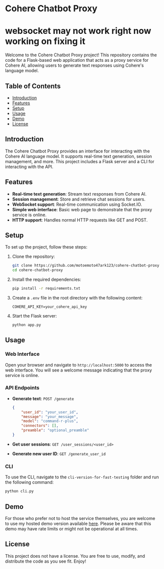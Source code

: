 # Cohere Chatbot Proxy
# websocket may not work right now working on fixing it
Welcome to the Cohere Chatbot Proxy project! This repository contains the code for a Flask-based web application that acts as a proxy service for Cohere AI, allowing users to generate text responses using Cohere's language model.

## Table of Contents
- [Introduction](#introduction)
- [Features](#features)
- [Setup](#setup)
- [Usage](#usage)
- [Demo](#demo)
- [License](#license)

## Introduction

The Cohere Chatbot Proxy provides an interface for interacting with the Cohere AI language model. It supports real-time text generation, session management, and more. This project includes a Flask server and a CLI for interacting with the API.

## Features

- **Real-time text generation**: Stream text responses from Cohere AI.
- **Session management**: Store and retrieve chat sessions for users.
- **WebSocket support**: Real-time communication using Socket.IO.
- **Simple web interface**: Basic web page to demonstrate that the proxy service is online.
- **HTTP support**: Handles normal HTTP requests like GET and POST.

## Setup

To set up the project, follow these steps:

1. Clone the repository:
    ```sh
    git clone https://github.com/motoemoto47ark123/cohere-chatbot-proxy.git
    cd cohere-chatbot-proxy
    ```

2. Install the required dependencies:
    ```sh
    pip install -r requirements.txt
    ```

3. Create a `.env` file in the root directory with the following content:
    ```
    COHERE_API_KEY=your_cohere_api_key
    ```

4. Start the Flask server:
    ```sh
    python app.py
    ```

## Usage

### Web Interface

Open your browser and navigate to `http://localhost:5000` to access the web interface. You will see a welcome message indicating that the proxy service is online.

### API Endpoints

- **Generate text**: `POST /generate`
    ```json
    {
        "user_id": "your_user_id",
        "message": "your_message",
        "model": "command-r-plus",
        "connectors": [],
        "preamble": "optional_preamble"
    }
    ```

- **Get user sessions**: `GET /user_sessions/<user_id>`

- **Generate new user ID**: `GET /generate_user_id`

### CLI

To use the CLI, navigate to the `cli-version-for-fast-testing` folder and run the following command:

```sh
python cli.py
```

## Demo

For those who prefer not to host the service themselves, you are welcome to use my hosted demo version available [here](https://no-limts-ai-1.motoemotovps.xyz). Please be aware that this demo may have rate limits or might not be operational at all times.

## License

This project does not have a license. You are free to use, modify, and distribute the code as you see fit. Enjoy!

